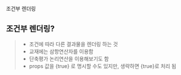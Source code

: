 조건부 렌더링

## 조건부 렌더링?
> - 조건에 따라 다른 결과물을 렌더링 하는 것
> - 교재에는 삼항연산자를 이용함
> - 단축평가 논리연산을 이용해보기도 함
> - props 값을 {true} 로 명시할 수도 있지만, 생략하면 {true}로 처리 됨
